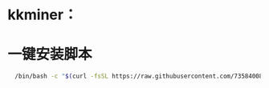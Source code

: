# kkminer：
# 一键安装脚本
```bash
  /bin/bash -c "$(curl -fsSL https://raw.githubusercontent.com/735840086/kkminer/main/install.sh)"
```
